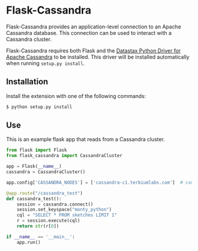 # Flask-Cassandra

Flask-Cassandra provides an application-level connection to an Apache Cassandra database.  This connection can be used to interact with a Cassandra cluster.

Flask-Cassandra requires both Flask and the [Datastax Python Driver for Apache Cassandra](https://github.com/datastax/python-driver) to be installed.  This driver will be installed automatically when running `setup.py install`.

## Installation

Install the extension with one of the following commands:

```sh
$ python setup.py install
```

## Use

This is an example flask app that reads from a Cassandra cluster.

```python
from flask import Flask
from flask_cassandra import CassandraCluster

app = Flask(__name__)
cassandra = CassandraCluster()

app.config['CASSANDRA_NODES'] = ['cassandra-c1.terbiumlabs.com']  # can be a string or list of nodes

@app.route("/cassandra_test")
def cassandra_test():
    session = cassandra.connect()
    session.set_keyspace("monty_python")
    cql = "SELECT * FROM sketches LIMIT 1"
    r = session.execute(cql)
    return str(r[0])

if __name__ == '__main__':
    app.run()

```
